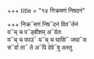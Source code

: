 +++
title = "१४ निक्रमणं निषदनं"

+++
निक्र᳓मणं निष᳓दनं विव᳓र्तनं  
य᳓च् च प᳓ड्बीशम् अ᳓र्वतः  
य᳓च् च पपउ᳓ य᳓च् च घासिं᳓ जघा᳓स  
स᳓र्वा ता᳓ ते अ᳓पि देवे᳓षु अस्तु